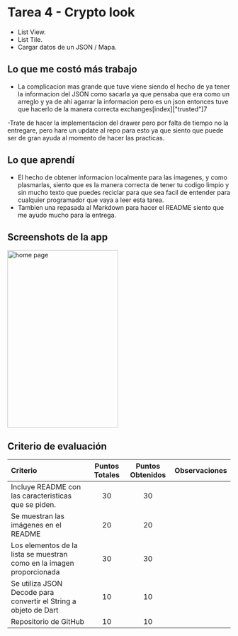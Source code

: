 # Tarea 4 - Crypto look

- List View.
- List Tile.
- Cargar datos de un JSON / Mapa.

## Lo que me costó más trabajo

- La complicacion mas grande que tuve viene siendo el hecho de ya tener la informacion del JSON como sacarla ya que pensaba que era como un arreglo y ya de ahi agarrar la informacion pero es un json entonces tuve que hacerlo de la manera correcta exchanges[index]["trusted"]7

-Trate de hacer la implementacion del drawer pero por falta de tiempo no la entregare, pero hare un update al repo para esto ya que siento que puede ser de gran ayuda al momento de hacer las practicas.

## Lo que aprendí

- El hecho de obtener informacion localmente para las imagenes, y como plasmarlas, siento que es la manera correcta de tener tu codigo limpio y sin mucho texto que puedes reciclar para que sea facil de entender para cualquier programador que vaya a leer esta tarea.
- Tambien una repasada al Markdown para hacer el README siento que me ayudo mucho para la entrega.

## Screenshots de la app

<img src="images/mainpage.png" alt="home page" width="250" height="400">


## Criterio de evaluación

| Criterio                                                              | Puntos Totales | Puntos Obtenidos | Observaciones |
| :-------------------------------------------------------------------- | :------------: | :--------------: | ------------: |
| Incluye README con las caracteristicas que se piden.                  |       30       |        30        |               |
| Se muestran las imágenes en el README                                 |       20       |        20        |               |
| Los elementos de la lista se muestran como en la imagen proporcionada |       30       |        30        |               |
| Se utiliza JSON Decode para convertir el String a objeto de Dart      |       10       |        10        |               |
| Repositorio de GitHub                                                 |       10       |        10        |               |